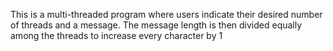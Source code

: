 This is a multi-threaded program where users indicate their desired number of threads and a message. The message length is then divided equally among the threads to increase every character by 1
